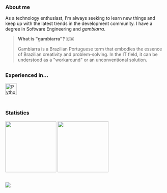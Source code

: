 ### About me  
As a technology enthusiast, I'm always seeking to learn new things and keep up with the latest trends in the development community. I have a degree in Software Engineering and _gambiarra_.

> **What is "gambiarra"?** 🇧🇷
> 
> Gambiarra is a Brazilian Portuguese term that embodies the essence of Brazilian creativity and problem-solving. In the IT field, it can be understood as a "workaround" or an unconventional solution.
##  
<div>
  <h3>Experienced in...</h3>
  <img height="36rem" src="https://skillicons.dev/icons?i=python,java,javascript,angular,cs,mysql" 
       title="Python, Java, JavaScript, Angular, C# and SQL."/>
</div>

<br>

##  
### Statistics  
<div>  
  <img height="160rem" src="https://github-profile-summary-cards.vercel.app/api/cards/stats?username=ramon-victor&theme=github_dark"/>
  <img height="160rem" src="https://github-profile-summary-cards.vercel.app/api/cards/profile-details?username=ramon-victor&theme=github_dark"/>
</div>  

##  
![](https://visitor-badge.laobi.icu/badge?page_id=ramonvc.readme)
